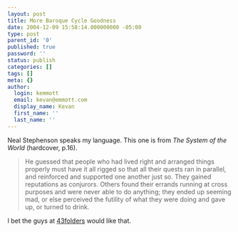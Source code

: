 ```yaml
---
layout: post
title: More Baroque Cycle Goodness
date: 2004-12-09 15:58:14.000000000 -05:00
type: post
parent_id: '0'
published: true
password: ''
status: publish
categories: []
tags: []
meta: {}
author:
  login: kemmott
  email: kevan@emmott.com
  display_name: Kevan
  first_name: ''
  last_name: ''
---
```

<p>Neal Stephenson speaks my language. This one is from <em>The System of the World</em> (hardcover, p.16).</p>
<blockquote><p>
He guessed that people who had lived right and arranged things properly must have it all rigged so that all their quests ran in parallel, and reinforced and supported one another just so. They gained reputations as conjurors. Others found their errands running at cross purposes and were never able to do anything; they ended up seeming mad, or else perceived the futility of what they were doing and gave up, or turned to drink.
</p></blockquote>
<p>I bet the guys at <a href="http://www.43folders.com/">43folders</a> would like that.</p>
